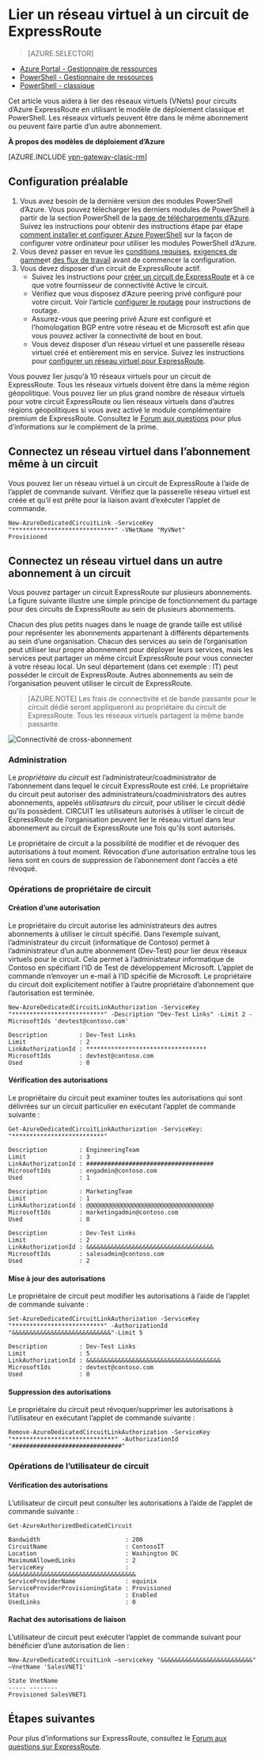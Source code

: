 <properties
   pageTitle="Lier un réseau virtuel à un circuit de ExpressRoute à l’aide du modèle de déploiement classique et PowerShell | Microsoft Azure"
   description="Ce document fournit une vue d’ensemble de la façon de lier des réseaux virtuels (VNets) aux circuits de ExpressRoute à l’aide du modèle de déploiement classique et PowerShell."
   services="expressroute"
   documentationCenter="na"
   authors="ganesr"
   manager="carmonm"
   editor=""
   tags="azure-service-management"/>
<tags
   ms.service="expressroute"
   ms.devlang="na"
   ms.topic="article"
   ms.tgt_pltfrm="na"
   ms.workload="infrastructure-services"
   ms.date="10/10/2016"
   ms.author="ganesr" />

# <a name="link-a-virtual-network-to-an-expressroute-circuit"></a>Lier un réseau virtuel à un circuit de ExpressRoute

> [AZURE.SELECTOR]
- [Azure Portal - Gestionnaire de ressources](expressroute-howto-linkvnet-portal-resource-manager.md)
- [PowerShell - Gestionnaire de ressources](expressroute-howto-linkvnet-arm.md)
- [PowerShell - classique](expressroute-howto-linkvnet-classic.md)



Cet article vous aidera à lier des réseaux virtuels (VNets) pour circuits d’Azure ExpressRoute en utilisant le modèle de déploiement classique et PowerShell. Les réseaux virtuels peuvent être dans le même abonnement ou peuvent faire partie d’un autre abonnement.

**À propos des modèles de déploiement d’Azure**

[AZURE.INCLUDE [vpn-gateway-clasic-rm](../../includes/vpn-gateway-classic-rm-include.md)]

## <a name="configuration-prerequisites"></a>Configuration préalable

1. Vous avez besoin de la dernière version des modules PowerShell d’Azure. Vous pouvez télécharger les derniers modules de PowerShell à partir de la section PowerShell de la [page de téléchargements d’Azure](https://azure.microsoft.com/downloads/). Suivez les instructions pour obtenir des instructions étape par étape [comment installer et configurer Azure PowerShell](../powershell-install-configure.md) sur la façon de configurer votre ordinateur pour utiliser les modules PowerShell d’Azure.
2. Vous devez passer en revue les [conditions requises](expressroute-prerequisites.md), [exigences de gamme](expressroute-routing.md)et [des flux de travail](expressroute-workflows.md) avant de commencer la configuration.
3. Vous devez disposer d’un circuit de ExpressRoute actif.
    - Suivez les instructions pour [créer un circuit de ExpressRoute](expressroute-howto-circuit-classic.md) et à ce que votre fournisseur de connectivité Active le circuit.
    - Vérifiez que vous disposez d’Azure peering privé configuré pour votre circuit. Voir l’article [configurer le routage](expressroute-howto-routing-classic.md) pour instructions de routage.
    - Assurez-vous que peering privé Azure est configuré et l’homologation BGP entre votre réseau et de Microsoft est afin que vous pouvez activer la connectivité de bout en bout.
    - Vous devez disposer d’un réseau virtuel et une passerelle réseau virtuel créé et entièrement mis en service. Suivez les instructions pour [configurer un réseau virtuel pour ExpressRoute](expressroute-howto-vnet-portal-classic.md).

Vous pouvez lier jusqu'à 10 réseaux virtuels pour un circuit de ExpressRoute. Tous les réseaux virtuels doivent être dans la même région géopolitique. Vous pouvez lier un plus grand nombre de réseaux virtuels pour votre circuit ExpressRoute ou lien réseaux virtuels dans d’autres régions géopolitiques si vous avez activé le module complémentaire premium de ExpressRoute. Consultez le [Forum aux questions](expressroute-faqs.md) pour plus d’informations sur le complément de la prime.

## <a name="connect-a-virtual-network-in-the-same-subscription-to-a-circuit"></a>Connectez un réseau virtuel dans l’abonnement même à un circuit

Vous pouvez lier un réseau virtuel à un circuit de ExpressRoute à l’aide de l’applet de commande suivant. Vérifiez que la passerelle réseau virtuel est créée et qu’il est prête pour la liaison avant d’exécuter l’applet de commande.

    New-AzureDedicatedCircuitLink -ServiceKey "*****************************" -VNetName "MyVNet"
    Provisioned

## <a name="connect-a-virtual-network-in-a-different-subscription-to-a-circuit"></a>Connectez un réseau virtuel dans un autre abonnement à un circuit

Vous pouvez partager un circuit ExpressRoute sur plusieurs abonnements. La figure suivante illustre une simple principe de fonctionnement du partage pour des circuits de ExpressRoute au sein de plusieurs abonnements.

Chacun des plus petits nuages dans le nuage de grande taille est utilisé pour représenter les abonnements appartenant à différents départements au sein d’une organisation. Chacun des services au sein de l’organisation peut utiliser leur propre abonnement pour déployer leurs services, mais les services peut partager un même circuit ExpressRoute pour vous connecter à votre réseau local. Un seul département (dans cet exemple : IT) peut posséder le circuit de ExpressRoute. Autres abonnements au sein de l’organisation peuvent utiliser le circuit de ExpressRoute.

>[AZURE.NOTE] Les frais de connectivité et de bande passante pour le circuit dédié seront appliqueront au propriétaire du circuit de ExpressRoute. Tous les réseaux virtuels partagent la même bande passante.

![Connectivité de cross-abonnement](./media/expressroute-howto-linkvnet-classic/cross-subscription.png)

### <a name="administration"></a>Administration

Le *propriétaire du circuit* est l’administrateur/coadministrator de l’abonnement dans lequel le circuit ExpressRoute est créé. Le propriétaire du circuit peut autoriser des administrateurs/coadministrators des autres abonnements, appelés *utilisateurs du circuit*, pour utiliser le circuit dédié qu’ils possèdent. CIRCUIT les utilisateurs autorisés à utiliser le circuit de ExpressRoute de l’organisation peuvent lier le réseau virtuel dans leur abonnement au circuit de ExpressRoute une fois qu’ils sont autorisés.

Le propriétaire de circuit a la possibilité de modifier et de révoquer des autorisations à tout moment. Révocation d’une autorisation entraîne tous les liens sont en cours de suppression de l’abonnement dont l’accès a été révoqué.

### <a name="circuit-owner-operations"></a>Opérations de propriétaire de circuit

#### <a name="creating-an-authorization"></a>Création d’une autorisation

Le propriétaire du circuit autorise les administrateurs des autres abonnements à utiliser le circuit spécifié. Dans l’exemple suivant, l’administrateur du circuit (informatique de Contoso) permet à l’administrateur d’un autre abonnement (Dev-Test) pour lier deux réseaux virtuels pour le circuit. Cela permet à l’administrateur informatique de Contoso en spécifiant l’ID de Test de développement Microsoft. L’applet de commande n’envoyer un e-mail à l’ID spécifié de Microsoft. Le propriétaire du circuit doit explicitement notifier à l’autre propriétaire d’abonnement que l’autorisation est terminée.

    New-AzureDedicatedCircuitLinkAuthorization -ServiceKey "**************************" -Description "Dev-Test Links" -Limit 2 -MicrosoftIds 'devtest@contoso.com'

    Description         : Dev-Test Links
    Limit               : 2
    LinkAuthorizationId : **********************************
    MicrosoftIds        : devtest@contoso.com
    Used                : 0

#### <a name="reviewing-authorizations"></a>Vérification des autorisations

Le propriétaire du circuit peut examiner toutes les autorisations qui sont délivrées sur un circuit particulier en exécutant l’applet de commande suivante :

    Get-AzureDedicatedCircuitLinkAuthorization -ServiceKey: "**************************"

    Description         : EngineeringTeam
    Limit               : 3
    LinkAuthorizationId : ####################################
    MicrosoftIds        : engadmin@contoso.com
    Used                : 1

    Description         : MarketingTeam
    Limit               : 1
    LinkAuthorizationId : @@@@@@@@@@@@@@@@@@@@@@@@@@@@@@@@@@@@
    MicrosoftIds        : marketingadmin@contoso.com
    Used                : 0

    Description         : Dev-Test Links
    Limit               : 2
    LinkAuthorizationId : &&&&&&&&&&&&&&&&&&&&&&&&&&&&&&&&&&&&
    MicrosoftIds        : salesadmin@contoso.com
    Used                : 2


#### <a name="updating-authorizations"></a>Mise à jour des autorisations

Le propriétaire de circuit peut modifier les autorisations à l’aide de l’applet de commande suivante :

    Set-AzureDedicatedCircuitLinkAuthorization -ServiceKey "**************************" -AuthorizationId "&&&&&&&&&&&&&&&&&&&&&&&&&&&&"-Limit 5

    Description         : Dev-Test Links
    Limit               : 5
    LinkAuthorizationId : &&&&&&&&&&&&&&&&&&&&&&&&&&&&&&&&&&&&&&
    MicrosoftIds        : devtest@contoso.com
    Used                : 0


#### <a name="deleting-authorizations"></a>Suppression des autorisations

Le propriétaire du circuit peut révoquer/supprimer les autorisations à l’utilisateur en exécutant l’applet de commande suivante :

    Remove-AzureDedicatedCircuitLinkAuthorization -ServiceKey "*****************************" -AuthorizationId "###############################"


### <a name="circuit-user-operations"></a>Opérations de l’utilisateur de circuit

#### <a name="reviewing-authorizations"></a>Vérification des autorisations

L’utilisateur de circuit peut consulter les autorisations à l’aide de l’applet de commande suivante :

    Get-AzureAuthorizedDedicatedCircuit

    Bandwidth                        : 200
    CircuitName                      : ContosoIT
    Location                         : Washington DC
    MaximumAllowedLinks              : 2
    ServiceKey                       : &&&&&&&&&&&&&&&&&&&&&&&&&&&&&&&&&&&&
    ServiceProviderName              : equinix
    ServiceProviderProvisioningState : Provisioned
    Status                           : Enabled
    UsedLinks                        : 0

#### <a name="redeeming-link-authorizations"></a>Rachat des autorisations de liaison

L’utilisateur de circuit peut exécuter l’applet de commande suivant pour bénéficier d’une autorisation de lien :

    New-AzureDedicatedCircuitLink –servicekey "&&&&&&&&&&&&&&&&&&&&&&&&&&" –VnetName 'SalesVNET1'

    State VnetName
    ----- --------
    Provisioned SalesVNET1

## <a name="next-steps"></a>Étapes suivantes

Pour plus d’informations sur ExpressRoute, consultez le [Forum aux questions sur ExpressRoute](expressroute-faqs.md).
